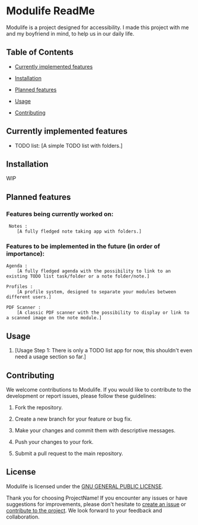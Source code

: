 # Modulife ReadMe

Modulife is a project designed for accessibility.
I made this project with me and my boyfriend in mind, to help us in our daily life.

## Table of Contents

- [Currently implemented features](#currently-implemented-features)

- [Installation](#installation)

- [Planned features](#planned-features)

- [Usage](#usage)

- [Contributing](#contributing)

## Currently implemented features

- TODO list: 
    [A simple TODO list with folders.]

## Installation

WIP

## Planned features

### Features being currently worked on:
     Notes : 
        [A fully fledged note taking app with folders.]

### Features to be implemented in the future (in order of importance):

    Agenda :
        [A fully fledged agenda with the possibility to link to an existing TODO list task/folder or a note folder/note.]

    Profiles :
        [A profile system, designed to separate your modules between different users.]

    PDF Scanner :
        [A classic PDF scanner with the possibility to display or link to a scanned image on the note module.]

## Usage

1. [Usage Step 1: There is only a TODO list app for now, this shouldn't even need a usage section so far.]

## Contributing

We welcome contributions to Modulife. If you would like to contribute to the development or report issues, please follow these guidelines:

1. Fork the repository.

2. Create a new branch for your feature or bug fix.

3. Make your changes and commit them with descriptive messages.

4. Push your changes to your fork.

5. Submit a pull request to the main repository.

## License

Modulife is licensed under the [GNU GENERAL PUBLIC LICENSE](https://www.gnu.org/licenses/gpl-3.0.en.html).

Thank you for choosing ProjectName! If you encounter any issues or have suggestions for improvements, please don't hesitate to [create an issue](https://github.com/Mnov34/ModuLife/issues) or [contribute to the project](#contributing). We look forward to your feedback and collaboration.